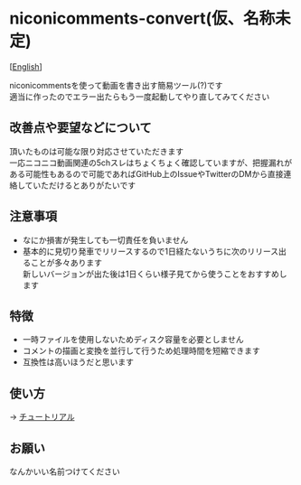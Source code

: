 # niconicomments-convert(仮、名称未定)
[[English](https://github.com/xpadev-net/niconicomments-convert/blob/master/README.en.md)]


niconicommentsを使って動画を書き出す簡易ツール(?)です  
適当に作ったのでエラー出たらもう一度起動してやり直してみてください  

## 改善点や要望などについて
頂いたものは可能な限り対応させていただきます  
一応ニコニコ動画関連の5chスレはちょくちょく確認していますが、把握漏れがある可能性もあるので可能であればGitHub上のIssueやTwitterのDMから直接連絡していただけるとありがたいです

## 注意事項
- なにか損害が発生しても一切責任を負いません
- 基本的に見切り発車でリリースするので1日経たないうちに次のリリース出ることが多々あります  
新しいバージョンが出た後は1日くらい様子見てから使うことをおすすめします

## 特徴
- 一時ファイルを使用しないためディスク容量を必要としません
- コメントの描画と変換を並行して行うため処理時間を短縮できます
- 互換性は高いほうだと思います

## 使い方  
→ [チュートリアル](https://github.com/xpadev-net/niconicomments-convert/wiki/%E3%83%81%E3%83%A5%E3%83%BC%E3%83%88%E3%83%AA%E3%82%A2%E3%83%AB)

## お願い
なんかいい名前つけてください
